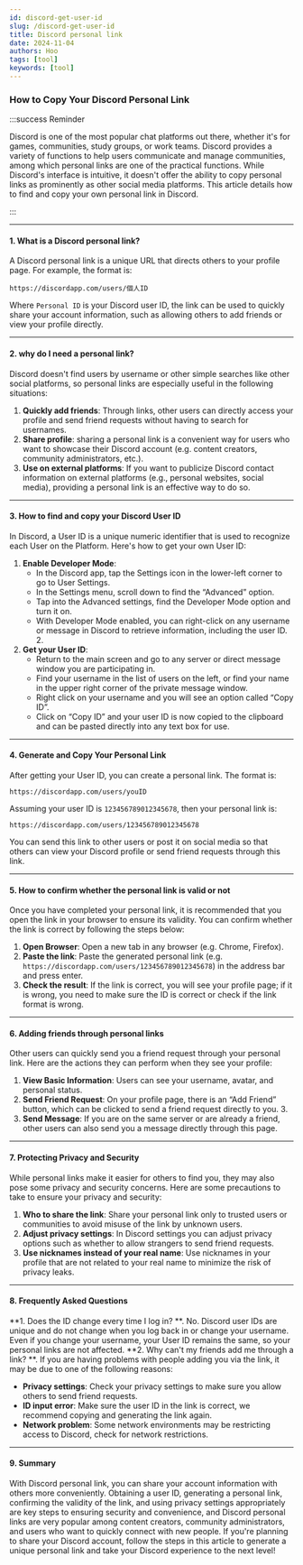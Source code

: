 ```yaml
---
id: discord-get-user-id
slug: /discord-get-user-id
title: Discord personal link
date: 2024-11-04
authors: Hoo
tags: [tool]
keywords: [tool]
---
```


 
### How to Copy Your Discord Personal Link


:::success Reminder

Discord is one of the most popular chat platforms out there, whether it's for games, communities, study groups, or work teams. Discord provides a variety of functions to help users communicate and manage communities, among which personal links are one of the practical functions. While Discord's interface is intuitive, it doesn't offer the ability to copy personal links as prominently as other social media platforms. This article details how to find and copy your own personal link in Discord.

::: 


------

#### 1. What is a Discord personal link?
A Discord personal link is a unique URL that directs others to your profile page. For example, the format is:

```
https://discordapp.com/users/個人ID
```

Where ``Personal ID`` is your Discord user ID, the link can be used to quickly share your account information, such as allowing others to add friends or view your profile directly.

------



#### 2. why do I need a personal link?
Discord doesn't find users by username or other simple searches like other social platforms, so personal links are especially useful in the following situations:
1. **Quickly add friends**: Through links, other users can directly access your profile and send friend requests without having to search for usernames.
2. **Share profile**: sharing a personal link is a convenient way for users who want to showcase their Discord account (e.g. content creators, community administrators, etc.).
3. **Use on external platforms**: If you want to publicize Discord contact information on external platforms (e.g., personal websites, social media), providing a personal link is an effective way to do so.

------

#### 3. How to find and copy your Discord User ID
In Discord, a User ID is a unique numeric identifier that is used to recognize each User on the Platform. Here's how to get your own User ID:
1. **Enable Developer Mode**:
   - In the Discord app, tap the Settings icon in the lower-left corner to go to User Settings.
   - In the Settings menu, scroll down to find the “Advanced” option.
   - Tap into the Advanced settings, find the Developer Mode option and turn it on.
   - With Developer Mode enabled, you can right-click on any username or message in Discord to retrieve information, including the user ID. 2.
2. **Get your User ID**:
   - Return to the main screen and go to any server or direct message window you are participating in.
   - Find your username in the list of users on the left, or find your name in the upper right corner of the private message window.
   - Right click on your username and you will see an option called “Copy ID”.
   - Click on “Copy ID” and your user ID is now copied to the clipboard and can be pasted directly into any text box for use.

------

#### 4. Generate and Copy Your Personal Link
After getting your User ID, you can create a personal link. The format is:
```
https://discordapp.com/users/youID
```
Assuming your user ID is `123456789012345678`, then your personal link is:
```
https://discordapp.com/users/123456789012345678
```
You can send this link to other users or post it on social media so that others can view your Discord profile or send friend requests through this link.

------

#### 5. How to confirm whether the personal link is valid or not
Once you have completed your personal link, it is recommended that you open the link in your browser to ensure its validity. You can confirm whether the link is correct by following the steps below:
1. **Open Browser**: Open a new tab in any browser (e.g. Chrome, Firefox).
2. **Paste the link**: Paste the generated personal link (e.g. `https://discordapp.com/users/123456789012345678`) in the address bar and press enter.
3. **Check the result**: If the link is correct, you will see your profile page; if it is wrong, you need to make sure the ID is correct or check if the link format is wrong.

------

#### 6. Adding friends through personal links
Other users can quickly send you a friend request through your personal link. Here are the actions they can perform when they see your profile:
1. **View Basic Information**: Users can see your username, avatar, and personal status.
2. **Send Friend Request**: On your profile page, there is an “Add Friend” button, which can be clicked to send a friend request directly to you. 3.
3. **Send Message**: If you are on the same server or are already a friend, other users can also send you a message directly through this page.

------

#### 7. Protecting Privacy and Security
While personal links make it easier for others to find you, they may also pose some privacy and security concerns. Here are some precautions to take to ensure your privacy and security:
1. **Who to share the link**: Share your personal link only to trusted users or communities to avoid misuse of the link by unknown users.
2. **Adjust privacy settings**: In Discord settings you can adjust privacy options such as whether to allow strangers to send friend requests.
3. **Use nicknames instead of your real name**: Use nicknames in your profile that are not related to your real name to minimize the risk of privacy leaks.

------

#### 8. Frequently Asked Questions
**1. Does the ID change every time I log in? **.
No. Discord user IDs are unique and do not change when you log back in or change your username. Even if you change your username, your User ID remains the same, so your personal links are not affected.
**2. Why can't my friends add me through a link? **.
If you are having problems with people adding you via the link, it may be due to one of the following reasons:
- **Privacy settings**: Check your privacy settings to make sure you allow others to send friend requests.
- **ID input error**: Make sure the user ID in the link is correct, we recommend copying and generating the link again.
- **Network problem**: Some network environments may be restricting access to Discord, check for network restrictions.

------

#### 9. Summary
With Discord personal link, you can share your account information with others more conveniently. Obtaining a user ID, generating a personal link, confirming the validity of the link, and using privacy settings appropriately are key steps to ensuring security and convenience, and Discord personal links are very popular among content creators, community administrators, and users who want to quickly connect with new people. If you're planning to share your Discord account, follow the steps in this article to generate a unique personal link and take your Discord experience to the next level!